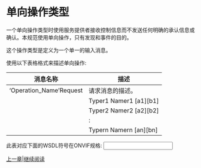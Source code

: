 # 单向操作类型

一个单向操作类型时使用服务提供者接收控制信息而不发送任何明确的承认信息或确认。本规范使用单向操作，只有发现和事件的目的。

这个操作类型是定义为一个单一的输入消息。

使用以下表格格式来描述单向操作:

消息名称|描述
----|----
‘Operation_Name’Request |请求消息的描述。
    |Typer1 Namer1 [a1][b1]
    |Typer2 Namer2 [a2][b2]
    |:
    |Typern Namern [an][bn]

此表对应下面的WSDL符号在ONVIF规格:
<operation name=”’Operation_Name’”>
	<input message=”’prefix’:’Operation_Name’”/>
</operation>



[上一章](05.06.md)|[继续阅读](05.06.02.md)
